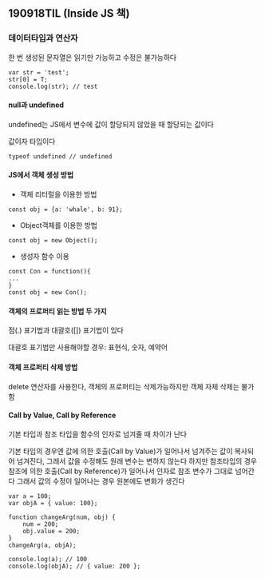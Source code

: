## 190918TIL (Inside JS 책)

### 데이터타입과 연산자

한 번 생성된 문자열은 읽기만 가능하고 수정은 불가능하다

```
var str = 'test';
str[0] = T;
console.log(str); // test
```

#### null과 undefined

undefined는 JS에서 변수에 값이 할당되지 않았을 때 할당되는 값이다

값이자 타입이다

```
typeof undefined // undefined
```

#### JS에서 객체 생성 방법

- 객체 리터럴을 이용한 방법

```
const obj = {a: 'whale', b: 91};
```

- Object객체를 이용한 방법

```
const obj = new Object();
```

- 생성자 함수 이용

```
const Con = function(){
...
}
const obj = new Con();
```

#### 객체의 프로퍼티 읽는 방법 두 가지

점(.) 표기법과 대괄호([]) 표기법이 있다

대괄호 표기법만 사용해야할 경우: 표현식, 숫자, 예약어

#### 객체 프로퍼티 삭제 방법

delete 연산자를 사용한다, 객체의 프로퍼티는 삭제가능하지만 객체 자체 삭제는 불가함

#### Call by Value, Call by Reference

기본 타입과 참조 타입을 함수의 인자로 넘겨줄 때 차이가 난다

기본 타입의 경우엔 값에 의한 호출(Call by Value)가 일어나서 넘겨주는 값이 복사되어 넘겨진다, 그래서 값을 수정해도 원래 변수는 변하지 않는다
하지만 참조타입의 경우 참조에 의한 호출(Call by Reference)가 일어나서 인자로 참조 변수가 그대로 넘어간다 그래서 값의 수정이 일어나는 경우 원본에도 변화가 생긴다

```
var a = 100;
var objA = { value: 100};

function changeArg(num, obj) {
	num = 200;
	obj.value = 200;
}
changeArg(a, objA);

console.log(a); // 100
console.log(objA); // { value: 200 };
```



